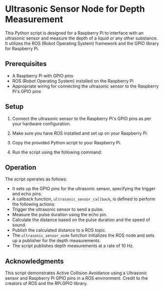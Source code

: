 # Ultrasonic Sensor Node for Depth Measurement

This Python script is designed for a Raspberry Pi to interface with an ultrasonic sensor and measure the depth of a liquid or any other substance. It utilizes the ROS (Robot Operating System) framework and the GPIO library for Raspberry Pi.

## Prerequisites

- A Raspberry Pi with GPIO pins
- ROS (Robot Operating System) installed on the Raspberry Pi
- Appropriate wiring for connecting the ultrasonic sensor to the Raspberry Pi's GPIO pins

## Setup

1. Connect the ultrasonic sensor to the Raspberry Pi's GPIO pins as per your hardware configuration.

2. Make sure you have ROS installed and set up on your Raspberry Pi.

3. Copy the provided Python script to your Raspberry Pi.

4. Run the script using the following command:


## Operation

The script operates as follows:

- It sets up the GPIO pins for the ultrasonic sensor, specifying the trigger and echo pins.
- A callback function, `ultrasonic_sensor_callback`, is defined to perform the following actions:
- Trigger the ultrasonic sensor to send a pulse.
- Measure the pulse duration using the echo pin.
- Calculate the distance based on the pulse duration and the speed of sound.
- Publish the calculated distance to a ROS topic.
- The `ultrasonic_sensor_node` function initializes the ROS node and sets up a publisher for the depth measurements.
- The script publishes depth measurements at a rate of 10 Hz.

## Acknowledgments
This script demonstrates Active Collision Avoidance using a Ultrasonic sensor and Raspberry Pi GPIO pins in a ROS environment. Credit to the creators of ROS and the RPi.GPIO library.
